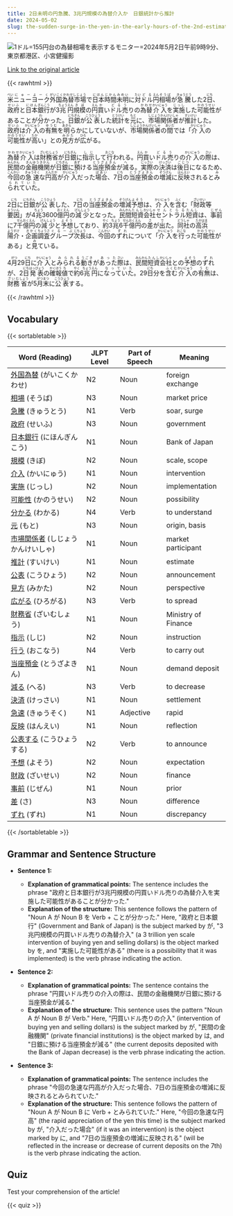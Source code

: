 ```yaml
---
title: 2日未明の円急騰、3兆円規模の為替介入か　日銀統計から推計
date: 2024-05-02
slug: the-sudden-surge-in-the-yen-in-the-early-hours-of-the-2nd-estimated-to-be-around-3-trillion-yen-could-lead-to-foreign-exchange-intervention-by-the-bank-of-japan-based-on-statistical-data
---
```


![1ドル=155円台の為替相場を表示するモニター=2024年5月2日午前9時9分、東京都港区、小宮健撮影](https://www.asahicom.jp/imgopt/img/f4f0085e44/comm_L/AS20240502002762.jpg "1ドル=155円台の為替相場を表示するモニター=2024年5月2日午前9時9分、東京都港区、小宮健撮影")

[Link to the original article](https://asahi.com/articles/ASS5232FZS52UQIP007M.html?iref=comtop_7_02)

{{< rawhtml >}}
<p><ruby>米<rt>べい</rt></ruby><ruby>ニューヨーク<rt>にゅーよーく</rt></ruby><ruby>外国為替市場<rt>がいこくかわせしじょう</rt></ruby>で<ruby>日本<rt>にほん</rt></ruby><ruby>時間<rt>じかん</rt></ruby><ruby>未明<rt>みめい</rt></ruby>に<ruby>対<rt>たい</rt></ruby><ruby>ドル<rt>どる</rt></ruby><ruby>円<rt>えん</rt></ruby><ruby>相場<rt>そうば</rt></ruby>が<ruby>急騰<rt>きゅうとう</rt></ruby>した2<ruby>日<rt>にち</rt></ruby>、<ruby>政府<rt>せいふ</rt></ruby>と<ruby>日本<rt>にほん</rt></ruby><ruby>銀行<rt>ぎんこう</rt></ruby>が3<ruby>兆<rt>ちょう</rt></ruby><ruby>円<rt>えん</rt></ruby><ruby>規模<rt>きぼ</rt></ruby>の<ruby>円<rt>えん</rt></ruby><ruby>買<rt>か</rt></ruby>い<ruby>ドル<rt>どる</rt></ruby><ruby>売<rt>う</rt></ruby>りの<ruby>為替<rt>かわせ</rt></ruby><ruby>介入<rt>かいにゅう</rt></ruby>を<ruby>実施<rt>じっし</rt></ruby>した<ruby>可能性<rt>かのうせい</rt></ruby>があることが<ruby>分<rt>わ</rt></ruby>かった。<ruby>日銀<rt>にちぎん</rt></ruby>が<ruby>公表<rt>こうひょう</rt></ruby>した<ruby>統計<rt>とうけい</rt></ruby>を<ruby>元<rt>もと</rt></ruby>に、<ruby>市場<rt>しじょう</rt></ruby><ruby>関係者<rt>かんけいしゃ</rt></ruby>が<ruby>推計<rt>すいけい</rt></ruby>した。<ruby>政府<rt>せいふ</rt></ruby>は<ruby>介入<rt>かいにゅう</rt></ruby>の<ruby>有無<rt>ゆうむ</rt></ruby>を<ruby>明<rt>あきら</rt></ruby>らかにしていないが、<ruby>市場<rt>しじょう</rt></ruby><ruby>関係者<rt>かんけいしゃ</rt></ruby>の<ruby>間<rt>あいだ</rt></ruby>では「<ruby>介入<rt>かいにゅう</rt></ruby>の<ruby>可能性<rt>かのうせい</rt></ruby>が<ruby>高<rt>たか</rt></ruby>い」との<ruby>見方<rt>みかた</rt></ruby>が<ruby>広<rt>ひろ</rt></ruby>がる。</p>

<p><ruby>為替<rt>かわせ</rt></ruby><ruby>介入<rt>かいにゅう</rt></ruby>は<ruby>財務省<rt>ざいむしょう</rt></ruby>が<ruby>日銀<rt>にちぎん</rt></ruby>に<ruby>指示<rt>しじ</rt></ruby>して<ruby>行<rt>おこな</rt></ruby>われる。<ruby>円<rt>えん</rt></ruby><ruby>買<rt>か</rt></ruby>い<ruby>ドル<rt>どる</rt></ruby><ruby>売<rt>う</rt></ruby>りの<ruby>介入<rt>かいにゅう</rt></ruby>の<ruby>際<rt>さい</rt></ruby>は、<ruby>民間<rt>みんかん</rt></ruby>の<ruby>金融機関<rt>きんゆうきかん</rt></ruby>が<ruby>日銀<rt>にちぎん</rt></ruby>に<ruby>預<rt>あず</rt></ruby>ける<ruby>当座<rt>とうざ</rt></ruby><ruby>預金<rt>よきん</rt></ruby>が<ruby>減<rt>へ</rt></ruby>る。<ruby>実際<rt>じっさい</rt></ruby>の<ruby>決済<rt>けっさい</rt></ruby>は<ruby>後日<rt>ごじつ</rt></ruby>になるため、<ruby>今回<rt>こんかい</rt></ruby>の<ruby>急速<rt>きゅうそく</rt></ruby>な<ruby>円高<rt>えんだか</rt></ruby>が<ruby>介入<rt>かいにゅう</rt></ruby>だった<ruby>場合<rt>ばあい</rt></ruby>、7<ruby>日<rt>にち</rt></ruby>の<ruby>当座<rt>とうざ</rt></ruby><ruby>預金<rt>よきん</rt></ruby>の<ruby>増減<rt>ぞうげん</rt></ruby>に<ruby>反映<rt>はんえい</rt></ruby>されると<ruby>みられていた<rt>みられていた</rt></ruby>。</p>

<p>2<ruby>日<rt>にち</rt></ruby>に<ruby>日銀<rt>にちぎん</rt></ruby>が<ruby>公表<rt>こうひょう</rt></ruby>した、7<ruby>日<rt>にち</rt></ruby>の<ruby>当座預金<rt>とうざよきん</rt></ruby>の<ruby>増減<rt>ぞうげん</rt></ruby><ruby>予想<rt>よそう</rt></ruby>は、<ruby>介入<rt>かいにゅう</rt></ruby>を<ruby>含<rt>ふく</rt></ruby>む「<ruby>財政<rt>ざいせい</rt></ruby>等<ruby>要因<rt>よういん</rt></ruby>」が4<ruby>兆<rt>ちょう</rt></ruby>3600<ruby>億<rt>おく</rt></ruby><ruby>円<rt>えん</rt></ruby>の<ruby>減少<rt>げんしょう</rt></ruby>となった。<ruby>民間<rt>みんかん</rt></ruby><ruby>短資<rt>たんし</rt></ruby><ruby>会社<rt>かいしゃ</rt></ruby><ruby>セントラル<rt>せんとらる</rt></ruby><ruby>短資<rt>たんし</rt></ruby>は、<ruby>事前<rt>じぜん</rt></ruby>に7<ruby>千<rt>せん</rt></ruby><ruby>億<rt>おく</rt></ruby><ruby>円<rt>えん</rt></ruby>の<ruby>減少<rt>げんしょう</rt></ruby>と<ruby>予想<rt>よそう</rt></ruby>しており、<ruby>約<rt>やく</rt></ruby>3<ruby>兆<rt>ちょう</rt></ruby>6<ruby>千<rt>せん</rt></ruby><ruby>億<rt>おく</rt></ruby><ruby>円<rt>えん</rt></ruby>の<ruby>差<rt>さ</rt></ruby>が<ruby>出<rt>で</rt></ruby>た。<ruby>同社<rt>どうしゃ</rt></ruby>の<ruby>高浜<rt>たかはま</rt></ruby><ruby>陽介<rt>ようすけ</rt></ruby>・<ruby>企画<rt>きかく</rt></ruby><ruby>調査<rt>ちょうさ</rt></ruby><ruby>グループ<rt>ぐるーぷ</rt></ruby><ruby>次長<rt>じちょう</rt></ruby>は、<ruby>今回<rt>こんかい</rt></ruby>の<ruby>ずれ<rt>ずれ</rt></ruby>について「<ruby>介入<rt>かいにゅう</rt></ruby>を<ruby>行<rt>おこな</rt></ruby>った<ruby>可能性<rt>かのうせい</rt></ruby>がある」と<ruby>見<rt>み</rt></ruby>ている。</p>

<p>4<ruby>月<rt>がつ</rt></ruby>29<ruby>日<rt>にち</rt></ruby>に<ruby>介入<rt>かいにゅう</rt></ruby>と<ruby>みられる<rt>みられる</rt></ruby><ruby>動き<rt>うごき</rt></ruby>が<ruby>あった<rt>あった</rt></ruby><ruby>際<rt>さい</rt></ruby>は、<ruby>民間<rt>みんかん</rt></ruby><ruby>短資<rt>たんし</rt></ruby><ruby>会社<rt>かいしゃ</rt></ruby>との<ruby>予想<rt>よそう</rt></ruby>の<ruby>ずれ<rt>ずれ</rt></ruby>が、2<ruby>日<rt>にち</rt></ruby><ruby>発表<rt>はっぴょう</rt></ruby>の<ruby>確報<rt>かくほう</rt></ruby><ruby>値<rt>ち</rt></ruby>で<ruby>約<rt>やく</rt></ruby>6<ruby>兆<rt>ちょう</rt></ruby><ruby>円<rt>えん</rt></ruby>に<ruby>なっていた<rt>なっていた</rt></ruby>。29<ruby>日<rt>にち</rt></ruby>分を<ruby>含む<rt>ふくむ</rt></ruby><ruby>介入<rt>かいにゅう</rt></ruby>の<ruby>有無<rt>うむ</rt></ruby>は、<ruby>財務<rt>ざいむ</rt></ruby><ruby>省<rt>しょう</rt></ruby>が5<ruby>月<rt>がつ</rt></ruby><ruby>末<rt>まつ</rt></ruby>に<ruby>公表<rt>こうひょう</rt></ruby>する。</p>
{{< /rawhtml >}}

## Vocabulary


{{< sortabletable >}}

| Word (Reading) | JLPT Level | Part of Speech | Meaning |
|-----------------|------------|---------------|---------|
|[外国為替](https://jisho.org/search/%E5%A4%96%E5%9B%BD%E7%82%BA%E6%9B%BF) (がいこくかわせ)| N2 | Noun | foreign exchange |
|[相場](https://jisho.org/search/%E7%9B%B8%E5%A0%B4) (そうば)| N3 | Noun | market price |
|[急騰](https://jisho.org/search/%E6%80%A5%E9%A8%B0) (きゅうとう)| N1 | Verb | soar, surge |
|[政府](https://jisho.org/search/%E6%94%BF%E5%BA%9C) (せいふ)| N3 | Noun | government |
|[日本銀行](https://jisho.org/search/%E6%97%A5%E6%9C%AC%E9%8A%80%E8%A1%8C) (にほんぎんこう)| N1 | Noun | Bank of Japan |
|[規模](https://jisho.org/search/%E8%A6%8F%E6%A8%A1) (きぼ)| N2 | Noun | scale, scope |
|[介入](https://jisho.org/search/%E4%BB%8B%E5%85%A5) (かいにゅう)| N1 | Noun | intervention |
|[実施](https://jisho.org/search/%E5%AE%9F%E6%96%BD) (じっし)| N2 | Noun | implementation |
|[可能性](https://jisho.org/search/%E5%8F%AF%E8%83%BD%E6%80%A7) (かのうせい)| N2 | Noun | possibility |
|[分かる](https://jisho.org/search/%E5%88%86%E3%81%8B%E3%82%8B) (わかる)| N4 | Verb | to understand |
|[元](https://jisho.org/search/%E5%85%83) (もと)| N3 | Noun | origin, basis |
|[市場関係者](https://jisho.org/search/%E5%B8%82%E5%A0%B4%E9%96%A2%E4%BF%82%E8%80%85) (しじょうかんけいしゃ)| N1 | Noun | market participant |
|[推計](https://jisho.org/search/%E6%8E%A8%E8%A8%88) (すいけい)| N1 | Noun | estimate |
|[公表](https://jisho.org/search/%E5%85%AC%E8%A1%A8) (こうひょう)| N2 | Noun | announcement |
|[見方](https://jisho.org/search/%E8%A6%8B%E6%96%B9) (みかた)| N2 | Noun | perspective |
|[広がる](https://jisho.org/search/%E5%BA%83%E3%81%8C%E3%82%8B) (ひろがる)| N3 | Verb | to spread |
|[財務省](https://jisho.org/search/%E8%B2%A1%E5%8B%99%E7%9C%81) (ざいむしょう)| N1 | Noun | Ministry of Finance |
|[指示](https://jisho.org/search/%E6%8C%87%E7%A4%BA) (しじ)| N2 | Noun | instruction |
|[行う](https://jisho.org/search/%E8%A1%8C%E3%81%86) (おこなう)| N4 | Verb | to carry out |
|[当座預金](https://jisho.org/search/%E5%BD%93%E5%BA%A7%E9%A0%90%E9%87%91) (とうざよきん)| N1 | Noun | demand deposit |
|[減る](https://jisho.org/search/%E6%B8%9B%E3%82%8B) (へる)| N3 | Verb | to decrease |
|[決済](https://jisho.org/search/%E6%B1%BA%E6%B8%88) (けっさい)| N1 | Noun | settlement |
|[急速](https://jisho.org/search/%E6%80%A5%E9%80%9F) (きゅうそく)| N1 | Adjective | rapid |
|[反映](https://jisho.org/search/%E5%8F%8D%E6%98%A0) (はんえい)| N1 | Noun | reflection |
|[公表する](https://jisho.org/search/%E5%85%AC%E8%A1%A8%E3%81%99%E3%82%8B) (こうひょうする)| N2 | Verb | to announce |
|[予想](https://jisho.org/search/%E4%BA%88%E6%83%B3) (よそう)| N2 | Noun | expectation |
|[財政](https://jisho.org/search/%E8%B2%A1%E6%94%BF) (ざいせい)| N2 | Noun | finance |
|[事前](https://jisho.org/search/%E4%BA%8B%E5%89%8D) (じぜん)| N1 | Noun | prior |
|[差](https://jisho.org/search/%E5%B7%AE) (さ)| N3 | Noun | difference |
|[ずれ](https://jisho.org/search/%E3%81%9A%E3%82%8C) (ずれ)| N1 | Noun | discrepancy |

{{< /sortabletable >}}


## Grammar and Sentence Structure

- **Sentence 1:**
  - **Explanation of grammatical points:** The sentence includes the phrase "政府と日本銀行が3兆円規模の円買いドル売りの為替介入を実施した可能性があることが分かった."
  - **Explanation of the structure:** This sentence follows the pattern of "Noun A が Noun B を Verb + ことが分かった." Here, "政府と日本銀行" (Government and Bank of Japan) is the subject marked by が, "3兆円規模の円買いドル売りの為替介入" (a 3 trillion yen scale intervention of buying yen and selling dollars) is the object marked by を, and "実施した可能性がある" (there is a possibility that it was implemented) is the verb phrase indicating the action.

- **Sentence 2:**
  - **Explanation of grammatical points:** The sentence contains the phrase "円買いドル売りの介入の際は、民間の金融機関が日銀に預ける当座預金が減る."
  - **Explanation of the structure:** This sentence uses the pattern "Noun A が Noun B が Verb." Here, "円買いドル売りの介入" (intervention of buying yen and selling dollars) is the subject marked by が, "民間の金融機関" (private financial institutions) is the object marked by は, and "日銀に預ける当座預金が減る" (the current deposits deposited with the Bank of Japan decrease) is the verb phrase indicating the action.

- **Sentence 3:**
  - **Explanation of grammatical points:** The sentence includes the phrase "今回の急速な円高が介入だった場合、7日の当座預金の増減に反映されるとみられていた."
  - **Explanation of the structure:** This sentence follows the pattern of "Noun A が Noun B に Verb + とみられていた." Here, "今回の急速な円高" (the rapid appreciation of the yen this time) is the subject marked by が, "介入だった場合" (if it was an intervention) is the object marked by に, and "7日の当座預金の増減に反映される" (will be reflected in the increase or decrease of current deposits on the 7th) is the verb phrase indicating the action.

## Quiz

Test your comprehension of the article!

{{< quiz >}}